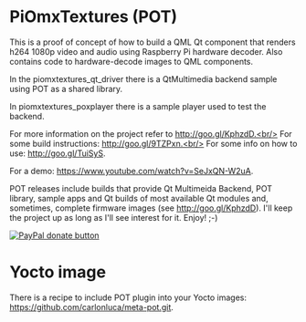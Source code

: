 PiOmxTextures (POT)
===================
This is a proof of concept of how to build a QML Qt component that renders h264 1080p
video and audio using Raspberry Pi hardware decoder. Also contains code to hardware-decode
images to QML components.

In the piomxtextures_qt_driver there is a QtMultimedia backend sample using POT as a shared
library.

In piomxtextures_poxplayer there is a sample player used to test the backend.

For more information on the project refer to http://goo.gl/KphzdD.<br/>
For some build instructions: http://goo.gl/9TZPxn.<br/>
For some info on how to use: http://goo.gl/TuiSyS.

For a demo: https://www.youtube.com/watch?v=SeJxQN-W2uA.

POT releases include builds that provide Qt Multimeida Backend, POT library, sample apps and Qt builds of most available Qt modules and, sometimes, complete firmware images (see http://goo.gl/KphzdD).
I'll keep the project up as long as I'll see interest for it. Enjoy! ;-)

<span class="badge-paypal"><a href="https://www.paypal.com/cgi-bin/webscr?cmd=_s-xclick&hosted_button_id=ZGPF5H6F8N7FS" title="Donate to this project using Paypal"><img src="https://img.shields.io/badge/paypal-donate-yellow.svg" alt="PayPal donate button" /></a></span>

Yocto image
===========
There is a recipe to include POT plugin into your Yocto images: https://github.com/carlonluca/meta-pot.git.
